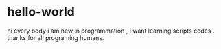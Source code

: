 # hello-world

hi every body
i am new in programmation , i want learning  scripts codes .
thanks for all programing humans.
